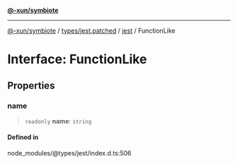 [**@-xun/symbiote**](../../../../../README.md)

***

[@-xun/symbiote](../../../../../README.md) / [types/jest.patched](../../../README.md) / [jest](../README.md) / FunctionLike

# Interface: FunctionLike

## Properties

### name

> `readonly` **name**: `string`

#### Defined in

node\_modules/@types/jest/index.d.ts:506
